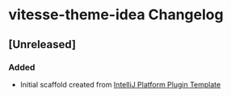 <!-- Keep a Changelog guide -> https://keepachangelog.com -->

# vitesse-theme-idea Changelog

## [Unreleased]
### Added
- Initial scaffold created from [IntelliJ Platform Plugin Template](https://github.com/JetBrains/intellij-platform-plugin-template)
